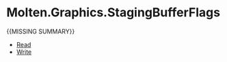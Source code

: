 ﻿  
# Molten.Graphics.StagingBufferFlags
{{MISSING SUMMARY}}
  
*  [Read](docs/Molten.Render/Molten/Graphics/StagingBufferFlags/Read.md)  
*  [Write](docs/Molten.Render/Molten/Graphics/StagingBufferFlags/Write.md)